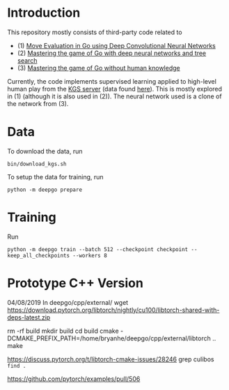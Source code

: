 Introduction
============

This repository mostly consists of third-party code related to
 * (1) [Move Evaluation in Go using Deep Convolutional Neural Networks](http://www.stats.ox.ac.uk/~cmaddis/pubs/deepgo.pdf)
 * (2) [Mastering the game of Go with deep neural networks and tree search](https://www.nature.com/articles/nature16961.pdf)
 * (3) [Mastering the game of Go without human knowledge](https://www.nature.com/articles/nature24270.pdf)

Currently, the code implements supervised learning applied to high-level human play from the [KGS server](https://www.gokgs.com/) (data found [here](https://www.u-go.net/gamerecords/)).
This is mostly explored in (1) (although it is also used in (2)). The neural network used is a clone of the network from (3).

Data
====
To download the data, run
```
bin/download_kgs.sh
```

To setup the data for training, run
```
python -m deepgo prepare
```

Training
========
Run
```
python -m deepgo train --batch 512 --checkpoint checkpoint --keep_all_checkpoints --workers 8
```

Prototype C++ Version
=====================

04/08/2019
In deepgo/cpp/external/
wget https://download.pytorch.org/libtorch/nightly/cu100/libtorch-shared-with-deps-latest.zip

rm -rf build
mkdir build
cd build
cmake -DCMAKE_PREFIX_PATH=/home/bryanhe/deepgo/cpp/external/libtorch ..
make

https://discuss.pytorch.org/t/libtorch-cmake-issues/28246
grep culibos `find .`

https://github.com/pytorch/examples/pull/506
